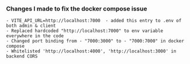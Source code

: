 ### Changes I made to fix the docker compose issue

    - VITE_API_URL=http://localhost:7000  - added this entry to .env of both admin & client
    - Replaced hardcoded "http://localhost:7000" to env variable everywhere in the code
    - Changed port binding from - "7000:3000" to - "7000:7000" in docker compose
    - Whitelisted 'http://localhost:4000', 'http://localhost:3000' in backend CORS

